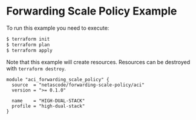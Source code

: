 <!-- BEGIN_TF_DOCS -->
# Forwarding Scale Policy Example

To run this example you need to execute:

```bash
$ terraform init
$ terraform plan
$ terraform apply
```

Note that this example will create resources. Resources can be destroyed with `terraform destroy`.

```hcl
module "aci_forwarding_scale_policy" {
  source  = "netascode/forwarding-scale-policy/aci"
  version = ">= 0.1.0"

  name    = "HIGH-DUAL-STACK"
  profile = "high-dual-stack"
}
```
<!-- END_TF_DOCS -->